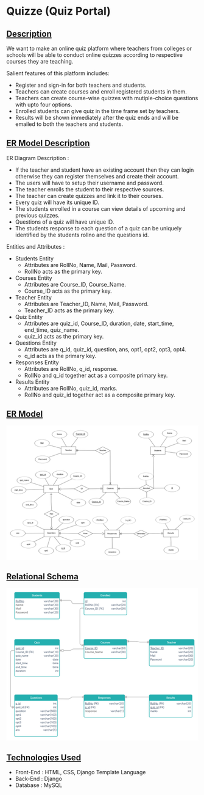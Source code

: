 # Quizze (Quiz Portal)
## [Description](https://github.com/avnishranwa7/Quiz/blob/main/Description)
We want to make an online quiz platform where teachers from colleges or schools will be able to conduct online quizzes according to respective courses they are teaching.

Salient features of this platform includes:
- Register and sign-in for both teachers and students.
- Teachers can create courses and enroll registered students in them.
- Teachers can create course-wise quizzes with mutiple-choice questions with upto four options.
- Enrolled students can give quiz in the time frame set by teachers.
- Results will be shown immediately after the quiz ends and will be emailed to both the teachers and students.
## [ER Model Description](https://github.com/avnishranwa7/Quiz/blob/main/ER%20Model%20Description)
ER Diagram Description :
-	If the teacher and student have an existing account then they can login otherwise they can register themselves and create their account.
-	The users will have to setup their username and password.
-	The teacher enrolls the student to their respective sources.
-	The teacher can create quizzes and link it to their courses.
-	Every quiz will have its unique ID.
-	The students enrolled in a course can view details of upcoming and previous quizzes.
-	Questions of a quiz will have unique ID.
-	The students response to each question of a quiz can be uniquely identified by the students rollno and the questions id.

Entities and Attributes : 
- Students Entity 
  - Attributes are RollNo, Name, Mail, Password.
  - RollNo acts as the primary key.
- Courses Entity 
  - Attributes are Course_ID, Course_Name.
  - Course_ID acts as the primary key.
- Teacher Entity
  - Attributes are Teacher_ID, Name, Mail, Password.
  - Teacher_ID acts as the primary key.
- Quiz Entity
  - Attributes are quiz_id, Course_ID, duration, date, start_time, end_time, quiz_name.
  - quiz_id acts as the primary key.
- Questions Entity
  - Attributes are q_id, quiz_id, question, ans, opt1, opt2, opt3, opt4.
  - q_id acts as the primary key.
- Responses Entity 
  - Attributes are RollNo, q_id, response.
  - RollNo and q_id together act as a composite primary key.
- Results Entity 
  - Attributes are RollNo, quiz_id, marks.
  - RollNo and quiz_id together act as a composite primary key.
## [ER Model](https://github.com/avnishranwa7/Quiz/blob/main/ER%20Model.png)
![alt text](https://github.com/avnishranwa7/Quiz/blob/main/ER%20Model.png)
## [Relational Schema](https://github.com/avnishranwa7/Quiz/blob/main/Relational%20Schema.jpg)
![alt text](https://github.com/avnishranwa7/Quiz/blob/main/Relational%20Schema.jpg)
## [Technologies Used](https://github.com/avnishranwa7/Quiz/blob/main/Technologies%20Used)
- Front-End : HTML, CSS, Django Template Language
- Back-End : Django
- Database : MySQL
